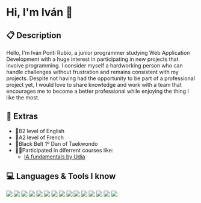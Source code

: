 # Hi, I'm Iván 👋

## 📋 Description
Hello, I'm Iván Ponti Rubio, a junior programmer studying Web Application Development with a huge interest in participating in new projects that involve programming. I consider myself a hardworking person who can handle challenges without frustration and remains consistent with my projects. Despite not having had the opportunity to be part of a professional project yet, I would love to share knowledge and work with a team that encourages me to become a better professional while enjoying the thing I like the most.

## 🦾 Extras
  <ul>
      <li>🗽B2 level of English</li>
      <li>🗼A2 level of French</li>
      <li>🥋Black Belt 1º Dan of Taekwondo</li>
      <li>👨‍💻Participated in diferrent courses like: 
            <ul>
              <li><a href="https://udia.es/ai-fundamentals">IA fundamentals by Udia<a></li>
            </ul>
      </li>   
  </ul>

                
## 💻 Languages & Tools I know
  
<img src = "https://img.shields.io/badge/-HTML5-E34F26?style=flat&logo=html5&logoColor=white"> <img src = "https://img.shields.io/badge/-CSS-1572B6?style=flat&logo=css3&logoColor=white"> 
<img src="http://img.shields.io/badge/-VS%20Code-007ACC?style=flat&logo=visual%20studio%20code&logoColor=white">
<img src="https://img.shields.io/badge/-Bootstrap-563D7C?style=flat&logo=bootstrap&logoColor=white"> 
<img src="https://img.shields.io/badge/Python-blue?logo=Python&logoColor=yellow">
<img src ="https://img.shields.io/badge/Java-orange?style=flat">
<img src ="https://img.shields.io/badge/MariaDB-purple?style=flat&logo=MariaDB">
<img src="https://img.shields.io/badge/-MySQL-F29111?style=flat&logo=mysql&logoColor=FFFFFF">
<img src="https://img.shields.io/badge/JavaScript%20-%20black?logo=JavaScript">
<img src="http://img.shields.io/badge/-Google%20Cloud%20Platform-4285F4?style=flat&logo=google%20cloud&logoColor=white"> <img src="http://img.shields.io/badge/-Git-F1502F?style=flat&logo=git&logoColor=FFFFFF">
<img src="http://img.shields.io/badge/-Github-000000?style=flat&logo=github&logoColor=FFFFFF">
<img src="https://img.shields.io/badge/Draw.io-orange?logo=Draw.io">
<img src ="https://img.shields.io/badge/UML-%20black?style=flat&logo=UML">
<img src="https://img.shields.io/badge/Ubuntu-purple?logo=Ubuntu">
